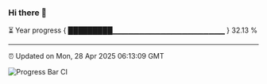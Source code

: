 ### Hi there 👋

⏳ Year progress { █████████▁▁▁▁▁▁▁▁▁▁▁▁▁▁▁▁▁▁▁▁▁ } 32.13 %

---

⏰ Updated on Mon, 28 Apr 2025 06:13:09 GMT

![Progress Bar CI](https://github.com/liununu/liununu/workflows/Progress%20Bar%20CI/badge.svg)
